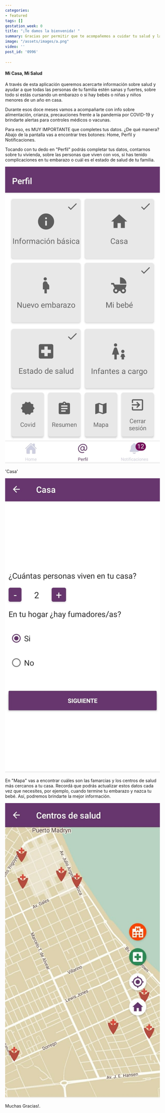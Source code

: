 ```yaml
---
categories:
- featured
tags: []
gestation_week: 0
title: "¡Te damos la bienvenida! "
summary: Gracias por permitir que te acompañemos a cuidar tu salud y la de tu familia
image: "/assets/images/a.png"
video: ''
post_id: '0996'

---
```

#### Mi Casa, Mi Salud

A través de esta aplicación queremos acercarte información sobre salud y ayudar a que todas las personas de tu familia estén sanas y fuertes, sobre todo si estás cursando un embarazo o si hay bebés o niñas y niños menores de un año en casa.

Durante esos doce meses vamos a acompañarte con info sobre alimentación, crianza, precauciones frente a la pandemia por COVID-19 y brindarte alertas para controles médicos o vacunas.

Para eso, es MUY IMPORTANTE que completes tus datos. ¿De qué manera? Abajo de la pantalla vas a encontrar tres botones: Home, Perfil y Notificaciones.

Tocando con tu dedo en "Perfil" podrás completar tus datos, contarnos sobre tu vivienda, sobre las personas que viven con vos, si has tenido complicaciones en tu embarazo o cuál es el estado de salud de tu familia.

 

![](/assets/images/ab.jpeg)

'Casa' 

 

![](/assets/images/abe.jpeg)

En "Mapa" vas a encontrar cuáles son las famarcias y los centros de salud más cercanos a tu casa. Recordá que podrás actualizar estos datos cada vez que necesites, por ejemplo, cuando termine tu embarazo y nazca tu bebé. Así, podremos brindarte la mejor información.

 

![](/assets/images/abd.jpeg)

Muchas Gracias!.